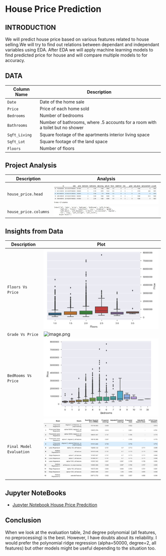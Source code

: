 # House Price Prediction

## INTRODUCTION
We will predict house price based on various features related to house selling.We will try to find out relations between dependant and independant variables using EDA. After EDA we will apply machine learning models to find predicted price for house and will compare multiple models to for accuracy.

## DATA
| Column Name | Description |
| --- | --- |
| `Date` | Date of the home sale|
| `Price` | Price of each home sold|
|`Bedrooms`| Number of bedrooms |
|`Bathrooms`| Number of bathrooms, where .5 accounts for a room with a toilet but no shower |
|`Sqft_Living`| Square footage of the apartments interior living space |
|`Sqft_Lot`|  Square footage of the land space|
|`Floors`| Number of floors |

## Project Analysis
| Description | Analysis |
| --- | --- |
| `house_price.head` | ![image.png](images/hp_head.JPG)
| `house_price.columns` | ![image.png](images/hp_columns.JPG)

## Insights from Data
| Description | Plot |
| --- | --- |
|`Floors Vs Price`| ![image.png](images/floorsvsPrice.JPG)|
|`Grade Vs Price`| ![image.png](images/GradeVsPrice.JPG)|
|`BedRooms Vs Price`| ![image.png](images/bedroom_vs_price.JPG)|
|`Final Model Evaluation`| ![image.png](images/final_evaluation.JPG)|

## Jupyter NoteBooks
* [Jupyter Notebook House Price Predcition](./HousePricePrdiction.ipynb)

## Conclusion
When we look at the evaluation table, 2nd degree polynomial (all features, no preprocessing) is the best. However, I have doubts about its reliability. I would prefer the polynomial ridge regression (alpha=50000, degree=2, all features) but other models might be useful depending to the situation too.
